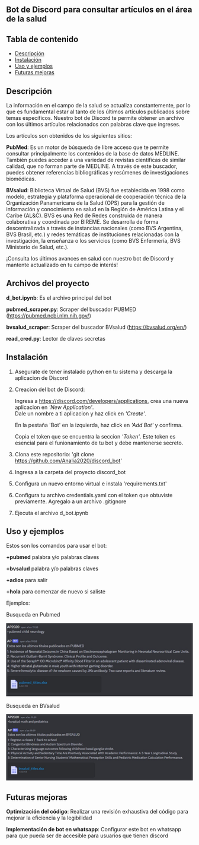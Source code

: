 
## Bot de Discord para consultar artículos en el área de la salud

## Tabla de contenido

  - [Descripción](#Descripción)
  - [Instalación](#Instalación)
  - [Uso y ejemplos](#Uso-y-ejemplos)
  - [Futuras mejoras](#Futuras-mejoras)


## Descripción 

La información en el campo de la salud se actualiza constantemente, por lo que es fundamental estar al tanto de los últimos artículos publicados sobre temas específicos.
Nuestro bot de Discord te permite obtener un archivo con los últimos artículos relacionados con palabras clave que ingreses.

Los artículos son obtenidos de los siguientes sitios:

**PubMed**: Es un motor de búsqueda de libre acceso que te permite consultar principalmente los contenidos de la base de datos MEDLINE. También puedes acceder a una variedad de revistas científicas de similar calidad, que no forman parte de MEDLINE. A través de este buscador, puedes obtener referencias bibliográficas y resúmenes de investigaciones biomédicas.

**BVsalud**: Biblioteca Virtual de Salud (BVS) fue establecida en 1998 como modelo, estrategia y plataforma operacional de cooperación técnica de la Organización Panamericana de la Salud (OPS) para la gestión de información y conocimiento en salud en la Región de América Latina y el Caribe (AL&C).
BVS es una Red de Redes construida de manera colaborativa y coordinada por BIREME. Se desarrolla de forma descentralizada a través de instancias nacionales (como BVS Argentina, BVS Brasil, etc.) y redes temáticas de instituciones relacionadas con la investigación, la enseñanza o los servicios (como BVS Enfermería, BVS Ministerio de Salud, etc.).

¡Consulta los últimos avances en salud con nuestro bot de Discord y mantente actualizado en tu campo de interés!

## Archivos del proyecto
**d_bot.ipynb**: Es el archivo principal del bot

**pubmed_scraper.py**: Scraper del buscador PUBMED (https://pubmed.ncbi.nlm.nih.gov/)

**bvsalud_scraper**: Scraper del buscador BVsalud (https://bvsalud.org/en/)

**read_cred.py**: Lector de claves secretas

## Instalación 
1. Asegurate de tener instalado python en tu sistema y descarga la aplicacion de Discord
2. Creacion del bot de Discord: 
   
   Ingresa a https://discord.com/developers/applications, crea una nueva aplicacion en *'New Application'*.    
   Dale un nombre a ti aplicacion y haz click en *'Create'*. 
   
   En la pestaña 'Bot' en la izquierda, haz click en *'Add Bot'*  y confirma.
   
   Copia el token que se encuentra la seccion *'Token'*. Este token es esencial para el funionamiento de tu bot y debe mantenerse secreto.
4. Clona este repositorio: 'git clone https://github.com/Analia2020/discord_bot'
5. Ingresa a la carpeta del proyecto discord_bot
6. Configura un nuevo entorno virtual e instala 'requirements.txt'
7. Configura tu archivo credentials.yaml con el token que obtuviste previamente. Agregalo a un archivo .gitignore
8. Ejecuta el archivo d_bot.ipynb
   
## Uso y ejemplos
Estos son los comandos para usar el bot:

**+pubmed** palabra y/o palabras claves 

**+bvsalud** palabra y/o palabras claves

**+adios** para salir

**+hola** para comenzar de nuevo si saliste

Ejemplos: 

Busqueda en Pubmed

![Busqueda en Pubmed](https://github.com/Analia2020/discord_bot/blob/main/images/discord_pubmed.jpg)

Busqueda en BVsalud

![Busqueda en BVsalud](https://github.com/Analia2020/discord_bot/blob/main/images/discord_bvsalud.jpg)

## Futuras mejoras
**Optimización del código**: Realizar una revisión exhaustiva del código para mejorar la eficiencia y la legibilidad

**Implementación de bot en whatsapp**: Configurar este bot en whatsapp para que pueda ser de accesible para usuarios que tienen discord
